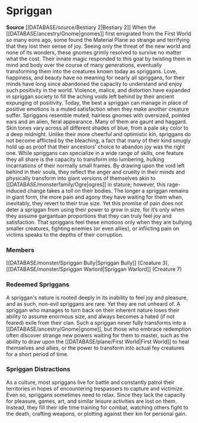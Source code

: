 ﻿---
creature_family: Spriggan
id: '154'
name: Spriggan
rarity: Common
rus_type_level: null
source: '[[DATABASE/source/Bestiary 2|Bestiary 2]]'
trait: null
type: Creature Family

---
# Spriggan

**Source** [[DATABASE/source/Bestiary 2|Bestiary 2]] 
When the [[DATABASE/ancestry/Gnome|gnomes]] first emigrated from the First World so many eons ago, some found the Material Plane so strange and terrifying that they lost their sense of joy. Seeing only the threat of the new world and none of its wonders, these gnomes grimly resolved to survive no matter what the cost. Their innate magic responded to this goal by twisting them in mind and body over the course of many generations, eventually transforming them into the creatures known today as spriggans.
 Love, happiness, and beauty have no meaning for nearly all spriggans, for their minds have long since abandoned the capacity to understand and enjoy such positivity in the world. Violence, malice, and distortion have expanded in spriggan society to fill the aching voids left behind by their ancient expunging of positivity. Today, the best a spriggan can manage in place of positive emotions is a muted satisfaction when they make another creature suffer.
 Spriggans resemble muted, hairless gnomes with oversized, pointed ears and an alien, feral appearance. Many of them are gaunt and haggard. Skin tones vary across all different shades of blue, from a pale sky color to a deep midnight. Unlike their more cheerful and optimistic kin, spriggans do not become afflicted by the bleaching, a fact that many of their kind smugly hold up as proof that their ancestors’ choice to abandon joy was the right one.
 While spriggans can specialize in a wide range of skills, one feature they all share is the capacity to transform into lumbering, hulking incarnations of their normally small frames. By drawing upon the void left behind in their souls, they reflect the anger and cruelty in their minds and physically transform into giant versions of themselves akin to [[DATABASE/monsterfamily/Ogre|ogres]] in stature; however, this rage-induced change takes a toll on their bodies. The longer a spriggan remains in giant form, the more pain and agony they have waiting for them when, inevitably, they revert to their true size. Yet this promise of pain does not deter a spriggan from using their power to grow in size, for it’s only when they assume gargantuan proportions that they can truly feel joy and satisfaction. That spriggans feel these emotions only when they are bullying smaller creatures, fighting enemies (or even allies), or inflicting pain on victims speaks to the depths of their corruption.

### Members

[[DATABASE/monster/Spriggan Bully|Spriggan Bully]] (Creature 3), [[DATABASE/monster/Spriggan Warlord|Spriggan Warlord]] (Creature 7)

###  Redeemed Spriggans

A spriggan's nature is rooted deeply in its inability to feel joy and pleasure, and as such, non-evil spriggans are rare. Yet they are not unheard of. A spriggan who manages to turn back on their inherent nature loses their ability to assume enormous size, and always becomes a hated (if not feared) exile from their clan. Such a spriggan never fully transforms into a [[DATABASE/ancestry/Gnome|gnome]], but those who embrace redemption often discover strange new powers waiting for them to master, such as the ability to draw upon the [[DATABASE/plane/First World|First World]] to heal themselves and allies, or the power to transform into actual fey creatures for a short period of time.

###  Spriggan Distractions

As a culture, most spriggans live for battle and constantly patrol their territories in hopes of encountering trespassers to capture and victimize. Even so, spriggans sometimes need to relax. Since they lack the capacity for pleasure, games, art, and similar leisure activities are lost on them. Instead, they fill their idle time training for combat, watching others fight to the death, crafting weapons, or plotting against their kin for personal gain.